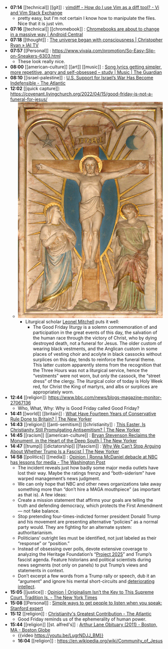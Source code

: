 - **07:14** [[technical]] [[git]] :  [vimdiff - How do I use Vim as a diff tool? - Vi and Vim Stack Exchange](https://vi.stackexchange.com/questions/625/how-do-i-use-vim-as-a-diff-tool)
	- pretty easy, but I'm not certain I know how to manipulate the files. Nice that it is just vim.
- **07:16** [[technical]] [[chromebook]] :  [Chromebooks are about to change in a massive way | Android Central](https://www.androidcentral.com/chromebooks-laptops/chromeos-lacros-coming-soon)
- **07:18** [[thought]] :  [The universe began with consciousness | Christopher Ryan » IAI TV](https://iai.tv/articles/the-universe-didnt-exist-before-it-was-perceived-auid-2797)
- **07:57** [[Personal]] :  https://www.vivaia.com/promotion/So-Easy-Slip-on-Sneakers-6303.html
	- These look really nice.
- **08:00** [[american-culture]] [[art]] [[music]] :  [Song lyrics getting simpler, more repetitive, angry and self-obsessed – study | Music | The Guardian](https://www.theguardian.com/music/2024/mar/29/song-lyrics-getting-simpler-more-repetitive-angry-and-self-obsessed-study)
- **08:10** [[israel-palestine]] : [U.S. Support for Israel’s War Has Become Indefensible - The Atlantic](https://www.theatlantic.com/international/archive/2024/03/gaza-war-indefensible-united-states/677896/ "U.S. Support for Israel’s War Has Become Indefensible - The Atlantic")
- **12:02** [[quick capture]]:  https://covenant.livingchurch.org/2022/04/15/good-friday-is-not-a-funeral-for-jesus/
	- ![image.jpeg](../assets/image_1711728201322_0.jpeg)
		- Liturgical scholar [Leonel Mitchell](https://www.amazon.com/Lent-Holy-Easter-Great-Fifty/dp/1561011347?&_encoding=UTF8&tag=livingchurc0b-20&linkCode=ur2&linkId=e1810bcbc1cf7e6474d0f56034cab376&camp=1789&creative=9325) puts it well:
			- The Good Friday liturgy is a solemn commemoration of and participation in the great events of this day, the salvation of the human race through the victory of Christ, who by dying destroyed death, not a funeral for Jesus. The older custom of wearing black vestments, and the Anglican custom in some places of vesting choir and acolyte in black cassocks without surplices on this day, tends to reinforce the funeral theme. This latter custom apparently stems from the recognition that the Three Hours was not a liturgical service, hence the “vestments” were not worn, but only the cassock, the “street dress” of the clergy. The liturgical color of today is Holy Week red, for Christ the King of martyrs, and albs or surplices are appropriately worn.
- **12:44** [[religion]]:  https://www.bbc.com/news/blogs-magazine-monitor-27067136
	- Who, What, Why: Why is Good Friday called Good Friday?
- **14:41** [[world]] [[britain]] :  [What Have Fourteen Years of Conservative Rule Done to Britain? | The New Yorker](https://www.newyorker.com/magazine/2024/04/01/what-have-fourteen-years-of-conservative-rule-done-to-britain)
- **14:43** [[religion]] [[anti-semitism]] [[christianity]] :  [This Easter, Is Christianity Still Promulgating Antisemitism? | The New Yorker](https://www.newyorker.com/news/daily-comment/this-easter-is-christianity-still-promulgating-antisemitism)
- **14:45** [[racism]] [[american-culture]] :  [Bryan Stevenson Reclaims the Monument, in the Heart of the Deep South | The New Yorker](https://www.newyorker.com/magazine/2024/04/01/bryan-stevenson-reclaims-the-monument-in-the-heart-of-the-deep-south)
- **14:47** [[trump]] [[dictatorship]] [[fascism]] :  [Why We Can’t Stop Arguing About Whether Trump Is a Fascist | The New Yorker](https://www.newyorker.com/books/under-review/why-we-cant-stop-arguing-about-whether-trump-is-a-fascist)
- **14:58** [[politics]] [[media]] :  [Opinion | Ronna McDaniel debacle at NBC has lessons for media - The Washington Post](https://www.washingtonpost.com/opinions/2024/03/29/newsletter-ronna-mcdaniel-media-alsobrooks/)
	- The incident reveals just how badly some major media outlets have lost 
	  their way. Maybe the ratings frenzy and “both-siderism” have warped 
	  management’s news judgment.
	- We can only hope that NBC and other news organizations take away something
	   more than “don’t hire a MAGA mouthpiece” (as important as that is). A 
	  few ideas:
	- Create a mission statement that affirms your goals are telling the truth and 
	  defending democracy, which protects the First Amendment — not fake 
	  balance.
	- Stop pretending four-times-indicted former president Donald Trump and his movement are 
	  presenting alternative “policies” as a normal party would. They are 
	  fighting for an alternate system: authoritarianism.
	- Politicians’ outright lies must be identified, not just labeled as their “response” or “position.”
	- Instead of obsessing over polls, devote extensive coverage to analyzing the Heritage Foundation’s “[Project 2025](https://www.washingtonpost.com/politics/2024/02/22/trump-second-term-extremism/?itid=lk_inline_manual_16)” and Trump’s fascist agenda. Feature historians and political scientists during news segments (not only on panels) to put Trump’s views and 
	  statements in context.
	- Don’t excerpt a few words from a Trump rally or speech, dub it an “argument” and ignore his mental short-circuits and [deteriorating intellect](https://www.salon.com/2024/03/25/forensic-psychiatrist-on-physical-signs-of-mental-decline-changes-in-movement-and-gait/).
- **15:05** [[justice]] :  [Opinion | Originalism Isn’t the Key to This Supreme Court. Tradition Is. - The New York Times](https://www.nytimes.com/2024/03/29/opinion/supreme-court-originalism-tradition.html)
- **15:08** [[Personal]] :  [Simple ways to get people to listen when you speak: Stanford expert](https://www.cnbc.com/2024/03/29/simple-ways-to-get-people-to-listen-when-you-speak-stanford-expert.html)
- **15:12** [[religion]] :  [Christianity's Greatest Contribution - The Atlantic](https://www.theatlantic.com/ideas/archive/2024/03/easter-christianity-relationship-with-power/677921/)
	- Good Friday reminds us of the ephemerality of human power.
- **15:44** [[religion]] [[st. alfred's]] :  [Arthur Lane Obituary (2011) - Boston, MA - Boston Globe](https://www.legacy.com/us/obituaries/bostonglobe/name/arthur-lane-obituary?id=22490427)
	- {{video https://youtu.be/LugrNDJJ_BM}}
	- **16:04** [[religion]] : https://en.wikipedia.org/wiki/Community_of_Jesus